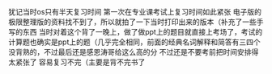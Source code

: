 
犹记当时os只有半天复习时间 第一次在专业课考试上复习时间如此紧张
电子版的极限整理版的资料找不到了，所以就拍了一下当时打印出来的版本（补充了一些手写的东西
当时对着这个背了一晚上，做了做ppt上的题目就直接上考场了，考试的计算题也确实是ppt上的题（几乎完全相同，前面的经典名词解释和简答有三四个没背熟的，不过最后还是感恩涛哥给这么高的分
不过还是不要考前把时间安排得太紧张了 容易复习不完（主要是背不完书了

